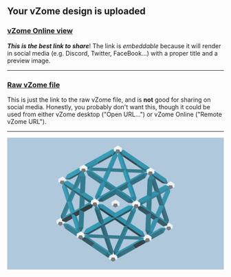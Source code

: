 ## Your vZome design is uploaded

### [vZome Online view][embed]

***This is the best link to share***!  The link is *embeddable* because it will render in social media (e.g. Discord, Twitter, FaceBook...) with a proper title and a preview image.

---

### [Raw vZome file][raw]

This is just the link to the raw vZome file, and is **not** good for
sharing on social media.
Honestly, you probably don't want this, though it could be used from either
vZome desktop ("Open URL...") or vZome Online ("Remote vZome URL").

---

![Image](<5 cube intersection .png>)


[embed]: <https://vzome.com/app/embed.py?url=https://raw.githubusercontent.com/John-Kostick/vzome-sharing/main/2021/10/25/12-34-52-5%2Bcube%2Bintersection%2B/5+cube+intersection+.vZome>
[raw]: <https://raw.githubusercontent.com/John-Kostick/vzome-sharing/main/2021/10/25/12-34-52-5+cube+intersection+/5 cube intersection .vZome>
